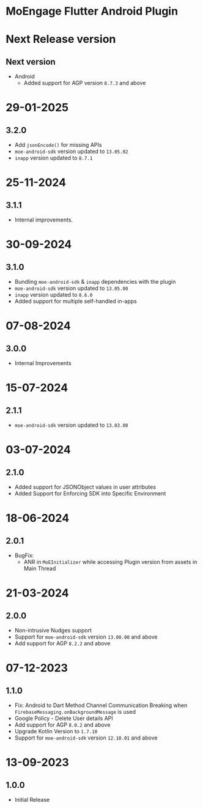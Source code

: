 # MoEngage Flutter Android Plugin

# Next Release version

## Next version
- Android
    - Added support for AGP version `8.7.3` and above

# 29-01-2025

## 3.2.0
- Add `jsonEncode()` for missing APIs 
- `moe-android-sdk` version updated to `13.05.02`
- `inapp` version updated to `8.7.1`

# 25-11-2024

## 3.1.1
- Internal improvements.

# 30-09-2024

## 3.1.0

- Bundling `moe-android-sdk` & `inapp` dependencies with the plugin 
- `moe-android-sdk` version updated to `13.05.00`
- `inapp` version updated to `8.6.0`
- Added support for multiple self-handled in-apps

# 07-08-2024

## 3.0.0
- Internal Improvements

# 15-07-2024

## 2.1.1
- `moe-android-sdk` version updated to `13.03.00`

# 03-07-2024

## 2.1.0
- Added support for JSONObject values in user attributes
- Added Support for Enforcing SDK into Specific Environment

# 18-06-2024

## 2.0.1

- BugFix:
  - ANR in `MoEInitializer` while accessing Plugin version from assets in Main Thread

# 21-03-2024

## 2.0.0
- Non-intrusive Nudges support
- Support for `moe-android-sdk` version `13.00.00` and above
- Add support for AGP `8.2.2` and above

# 07-12-2023

## 1.1.0
- Fix: Android to Dart Method Channel Communication Breaking when `FirebaseMessaging.onBackgroundMessage` is used
- Google Policy - Delete User details API
- Add support for AGP `8.0.2` and above
- Upgrade Kotlin Version to `1.7.10`
- Support for `moe-android-sdk` version `12.10.01` and above

# 13-09-2023

## 1.0.0
- Initial Release
